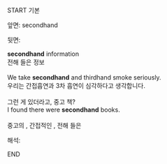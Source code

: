 START
기본

앞면:
secondhand


뒷면:
<div><div><b>secondhand</b> information </div><div>전해 들은 정보</div></div><div><br></div><div><div>We take <strong>secondhand</strong> and thirdhand smoke seriously. </div><div><div>우리는 간접흡연과 3차 흡연이 심각하다고 생각합니다.</div></div></div><div><br></div><div><div><div>그런 게 있더라고, 중고 책?</div></div><div><div>I found there were <strong>secondhand</strong> books.</div></div></div><div><br></div><div>중고의 , 간접적인 , 전해 들은</div>


해석:

END